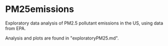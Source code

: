 # PM25emissions
Exploratory data analysis of PM2.5 pollutant emissions in the US, using data from EPA.

Analysis and plots are found in "exploratoryPM25.md".
